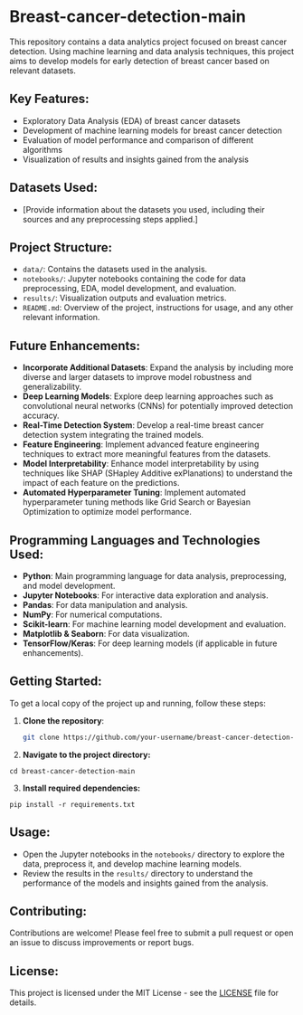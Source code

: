 # Breast-cancer-detection-main

This repository contains a data analytics project focused on breast cancer detection. Using machine learning and data analysis techniques, this project aims to develop models for early detection of breast cancer based on relevant datasets.

## Key Features:

- Exploratory Data Analysis (EDA) of breast cancer datasets
- Development of machine learning models for breast cancer detection
- Evaluation of model performance and comparison of different algorithms
- Visualization of results and insights gained from the analysis

## Datasets Used:

- [Provide information about the datasets you used, including their sources and any preprocessing steps applied.]

## Project Structure:

- `data/`: Contains the datasets used in the analysis.
- `notebooks/`: Jupyter notebooks containing the code for data preprocessing, EDA, model development, and evaluation.
- `results/`: Visualization outputs and evaluation metrics.
- `README.md`: Overview of the project, instructions for usage, and any other relevant information.

## Future Enhancements:

- **Incorporate Additional Datasets**: Expand the analysis by including more diverse and larger datasets to improve model robustness and generalizability.
- **Deep Learning Models**: Explore deep learning approaches such as convolutional neural networks (CNNs) for potentially improved detection accuracy.
- **Real-Time Detection System**: Develop a real-time breast cancer detection system integrating the trained models.
- **Feature Engineering**: Implement advanced feature engineering techniques to extract more meaningful features from the datasets.
- **Model Interpretability**: Enhance model interpretability by using techniques like SHAP (SHapley Additive exPlanations) to understand the impact of each feature on the predictions.
- **Automated Hyperparameter Tuning**: Implement automated hyperparameter tuning methods like Grid Search or Bayesian Optimization to optimize model performance.

## Programming Languages and Technologies Used:

- **Python**: Main programming language for data analysis, preprocessing, and model development.
- **Jupyter Notebooks**: For interactive data exploration and analysis.
- **Pandas**: For data manipulation and analysis.
- **NumPy**: For numerical computations.
- **Scikit-learn**: For machine learning model development and evaluation.
- **Matplotlib & Seaborn**: For data visualization.
- **TensorFlow/Keras**: For deep learning models (if applicable in future enhancements).

## Getting Started:

To get a local copy of the project up and running, follow these steps:

1. **Clone the repository**:
   ```sh
   git clone https://github.com/your-username/breast-cancer-detection-main.git

2. **Navigate to the project directory:**
```
cd breast-cancer-detection-main
```
3. **Install required dependencies:**
```
pip install -r requirements.txt
```

## Usage:

- Open the Jupyter notebooks in the `notebooks/` directory to explore the data, preprocess it, and develop machine learning models.
- Review the results in the `results/` directory to understand the performance of the models and insights gained from the analysis.

## Contributing:

Contributions are welcome! Please feel free to submit a pull request or open an issue to discuss improvements or report bugs.

## License:

This project is licensed under the MIT License - see the [LICENSE](LICENSE) file for details.

